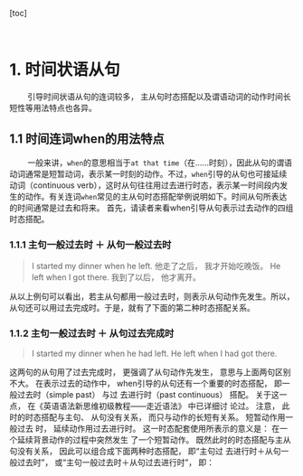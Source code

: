 [toc]






&emsp;
&emsp; 
# 1. 时间状语从句
&emsp;&emsp; 引导时间状语从句的连词较多， 主从句时态搭配以及谓语动词的动作时间长短性等用法特点也各异。
## 1.1 时间连词when的用法特点
&emsp;&emsp; 一般来讲，`when`的意思相当于`at that time`（在……时刻），因此从句的谓语动词通常是短暂动词，表示某一时刻的动作。不过，`when`引导的从句也可接延续动词（continuous verb），这时从句往往用过去进行时态，表示某一时间段内发生的动作。有关连词`when`常见的主从句时态搭配举例说明如下。时间从句所表达的时间通常是过去和将来。 首先，请读者来看when引导从句表示过去动作的四组时态搭配。
### 1.1.1 主句一般过去时 ＋ 从句一般过去时
> I started my dinner when he left. 他走了之后， 我才开始吃晚饭。
> He left when I got there. 我到了以后， 他才离开。
> 
从以上例句可以看出，若主从句都用一般过去时，则表示从句动作先发生。所以，从句还可以用过去完成时。于是，就有了下面的第二种时态搭配关系。

### 1.1.2 主句一般过去时 ＋ 从句过去完成时
> I started my dinner when he had left.
> He left when I had got there.
>
这两句的从句用了过去完成时， 更强调了从句动作先发生， 意思与上面两句区别不大。
在表示过去的动作中， when引导的从句还有一个重要的时态搭配， 即一般过去时（simple past） 与过
去进行时（past continuous） 搭配。 关于这一点， 在《英语语法新思维初级教程——走近语法》 中已详细讨
论过。 注意， 此时的时态搭配与主句、 从句没有关系， 而只与动作的长短有关系。 短暂动作用一般过去
时， 延续动作用过去进行时。 这一时态配套使用所表示的意义是： 在一个延续背景动作的过程中突然发生
了一个短暂动作。 既然此时的时态搭配与主从句没有关系， 因此可以组合成下面两种时态搭配， 即“主句过
去进行时＋从句一般过去时”， 或“主句一般过去时＋从句过去进行时”， 即：
